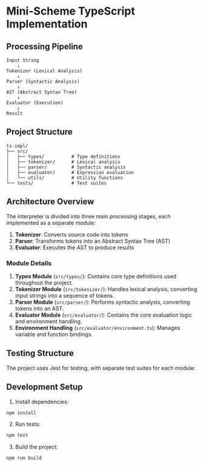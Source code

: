 # Mini-Scheme TypeScript Implementation

## Processing Pipeline

```
Input String
    ↓
Tokenizer (Lexical Analysis)
    ↓
Parser (Syntactic Analysis)
    ↓
AST (Abstract Syntax Tree)
    ↓
Evaluator (Execution)
    ↓
Result
```

## Project Structure

```
ts-impl/
├── src/
│   ├── types/          # Type definitions
│   ├── tokenizer/      # Lexical analysis
│   ├── parser/         # Syntactic analysis
│   ├── evaluator/      # Expression evaluation
│   └── utils/          # Utility functions
└── tests/              # Test suites
```

## Architecture Overview

The interpreter is divided into three main processing stages, each implemented as a separate module:

1. **Tokenizer**: Converts source code into tokens
2. **Parser**: Transforms tokens into an Abstract Syntax Tree (AST)
3. **Evaluator**: Executes the AST to produce results

### Module Details

1. **Types Module** (`src/types/`): Contains core type definitions used throughout the project.
2. **Tokenizer Module** (`src/tokenizer/`): Handles lexical analysis, converting input strings into a sequence of tokens.
3. **Parser Module** (`src/parser/`): Performs syntactic analysis, converting tokens into an AST.
4. **Evaluator Module** (`src/evaluator/`): Contains the core evaluation logic and environment handling.
5. **Environment Handling** (`src/evaluator/environment.ts`): Manages variable and function bindings.

## Testing Structure

The project uses Jest for testing, with separate test suites for each module:

## Development Setup

1. Install dependencies:
```bash
npm install
```

2. Run tests:
```bash
npm test
```

3. Build the project:
```bash
npm run build
```
